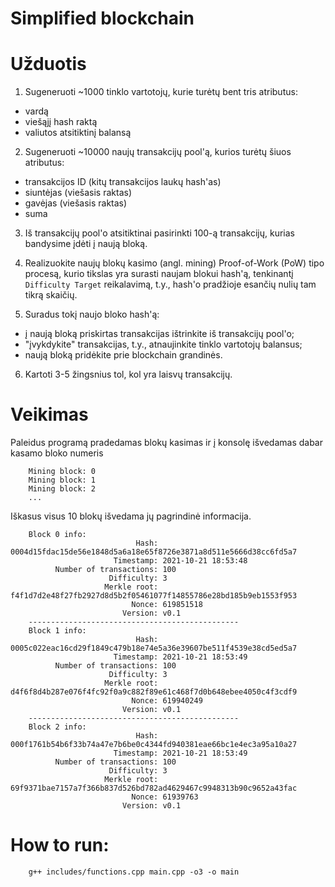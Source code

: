 # Simplified blockchain

# Užduotis

1. Sugeneruoti ~1000 tinklo vartotojų, kurie turėtų bent tris atributus:

- vardą
- viešąjį hash raktą
- valiutos atsitiktinį balansą

2. Sugeneruoti ~10000 naujų transakcijų pool'ą, kurios turėtų šiuos atributus:

- transakcijos ID (kitų transakcijos laukų hash'as)
- siuntėjas (viešasis raktas)
- gavėjas (viešasis raktas)
- suma

3. Iš transakcijų pool'o atsitiktinai pasirinkti 100-ą transakcijų, kurias bandysime įdėti į naują bloką.

4. Realizuokite naujų blokų kasimo (angl. mining) Proof-of-Work (PoW) tipo procesą, kurio tikslas yra surasti naujam blokui hash'ą, tenkinantį `Difficulty Target` reikalavimą, t.y., hash'o pradžioje esančių nulių tam tikrą skaičių.

5. Suradus tokį naujo bloko hash'ą:

- į naują bloką priskirtas transakcijas ištrinkite iš transakcijų pool'o;
- "įvykdykite" transakcijas, t.y., atnaujinkite tinklo vartotojų balansus;
- naują bloką pridėkite prie blockchain grandinės.

6. Kartoti 3-5 žingsnius tol, kol yra laisvų transakcijų.

# Veikimas

Paleidus programą pradedamas blokų kasimas ir į konsolę išvedamas dabar kasamo bloko numeris
       
        Mining block: 0
        Mining block: 1
        Mining block: 2
        ...
      
Iškasus visus 10 blokų išvedama jų pagrindinė informacija.

        Block 0 info:
                                Hash: 0004d15fdac15de56e1848d5a6a18e65f8726e3871a8d511e5666d38cc6fd5a7
                           Timestamp: 2021-10-21 18:53:48
              Number of transactions: 100
                          Difficulty: 3
                         Merkle root: f4f1d7d2e48f27fb2927d8d5b2f05461077f14855786e28bd185b9eb1553f953
                               Nonce: 619851518
                             Version: v0.1
        -----------------------------------------------
        Block 1 info:
                                Hash: 0005c022eac16cd29f1849c479b18e74e5a36e39607be511f4539e38cd5ed5a7
                           Timestamp: 2021-10-21 18:53:49
              Number of transactions: 100
                          Difficulty: 3
                         Merkle root: d4f6f8d4b287e076f4fc92f0a9c882f89e61c468f7d0b648ebee4050c4f3cdf9
                               Nonce: 619940249
                             Version: v0.1
        -----------------------------------------------
        Block 2 info:
                                Hash: 000f1761b54b6f33b74a47e7b6be0c4344fd940381eae66bc1e4ec3a95a10a27
                           Timestamp: 2021-10-21 18:53:49
              Number of transactions: 100
                          Difficulty: 3
                         Merkle root: 69f9371bae7157a7f366b837d526bd782ad4629467c9948313b90c9652a43fac
                               Nonce: 61939763
                             Version: v0.1

# How to run:
        
        g++ includes/functions.cpp main.cpp -o3 -o main
